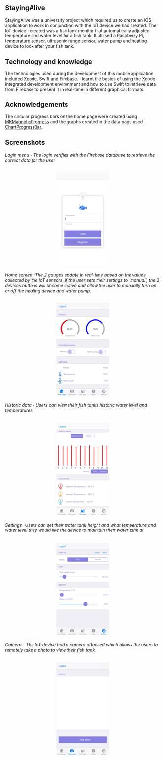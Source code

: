 ## StayingAlive

StayingAlive was a university project which required us to create an iOS application to work in conjunction with the IoT device we had created.
The IoT device I created was a fish tank monitor that automatically adjusted temperature and water level for a fish tank. 
It utilised a Raspberry Pi, temperature sensor, ultrasonic range sensor, water pump and heating device to look after your fish tank.

## Technology and knowledge

The technologies used during the development of this mobile application included Xcode, Swift and Firebase. I learnt the basics of using the Xcode integrated development environment and how to use Swift to retrieve data from Firebase to present it in real-time in different graphical formats.

## Acknowledgements
The circular progress bars on the home page were created using [MKMagneticProgress]( https://github.com/malkouz/MKMagneticProgress) and the graphs created in the data page used [ChartProgressBar](https://github.com/hadiidbouk/ChartProgressBar-iOS). 

## Screenshots

###### Login menu - The login verifies with the Firebase database to retrieve the correct data for the user
<p align="center"><img src="Screenshots/Login.jpg" height="300"></p>


###### Home screen -The 2 gauges update in real-time based on the values collected by the IoT sensors. If the user sets their settings to 'manual', the 2 devices buttons will become active and allow the user to manually turn on or off the heating device and water pump. 
<p align="center"><img src="Screenshots/Home.jpg" height="300"></p>


###### Historic data - Users can view their fish tanks historic water level and temperatures.
<p align="center"><img src="Screenshots/Historic.jpg" height="300"></p>


###### Settings -Users can set their water tank height and what temperature and water level they would like the device to maintain their water tank at.
<p align="center"><img src="Screenshots/Setting.jpg" height="300"></p>


###### Camera - The IoT device had a camera attached which allows the users to remotely take a photo to view their fish tank.
<p align="center"><img src="Screenshots/Camera.jpg" height="300"></p>
